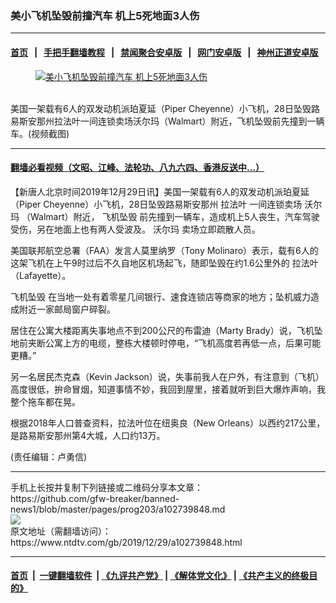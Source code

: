 ### 美小飞机坠毁前撞汽车 机上5死地面3人伤
------------------------

#### [首页](https://github.com/gfw-breaker/banned-news1/blob/master/README.md) &nbsp;&nbsp;|&nbsp;&nbsp; [手把手翻墙教程](https://github.com/gfw-breaker/guides/wiki) &nbsp;&nbsp;|&nbsp;&nbsp; [禁闻聚合安卓版](https://github.com/gfw-breaker/bn-android) &nbsp;&nbsp;|&nbsp;&nbsp; [网门安卓版](https://github.com/oGate2/oGate) &nbsp;&nbsp;|&nbsp;&nbsp; [神州正道安卓版](https://github.com/SzzdOgate/update) 



<div><div class="featured_image">
 <a href="https://i.ntdtv.com/assets/uploads/2019/12/2-170.jpg" target="_blank">
  <figure>
   <img alt="美小飞机坠毁前撞汽车 机上5死地面3人伤" src="https://i.ntdtv.com/assets/uploads/2019/12/2-170-800x450.jpg"/>
  </figure><br/>
 </a>
 <span class="caption">
  美国一架载有6人的双发动机派珀夏延（Piper Cheyenne）小飞机，28日坠毁路易斯安那州拉法叶一间连锁卖场沃尔玛（Walmart）附近，飞机坠毁前先撞到一辆车。(视频截图)
 </span>
</div>
</div><hr/>

#### [翻墙必看视频（文昭、江峰、法轮功、八九六四、香港反送中...）](http://167.172.214.107/home.html)

<div><div class="post_content" itemprop="articleBody">
 <p>
  【新唐人北京时间2019年12月29日讯】美国一架载有6人的双发动机派珀夏延（Piper Cheyenne）小飞机，28日坠毁路易斯安那州
  <ok href="https://www.ntdtv.com/gb/拉法叶.htm">
   拉法叶
  </ok>
  一间连锁卖场
  <ok href="https://www.ntdtv.com/gb/沃尔玛.htm">
   沃尔玛
  </ok>
  （Walmart）附近，
  <ok href="https://www.ntdtv.com/gb/飞机坠毁.htm">
   飞机坠毁
  </ok>
  前先撞到一辆车，造成机上5人丧生，汽车驾驶受伤，另在地面上也有两人受波及。
  <ok href="https://www.ntdtv.com/gb/沃尔玛.htm">
   沃尔玛
  </ok>
  卖场立即疏散人员。
 </p>
 <p>
  美国联邦航空总署（FAA）发言人莫里纳罗（Tony Molinaro）表示，载有6人的这架飞机在上午9时过后不久自地区机场起飞，随即坠毁在约1.6公里外的
  <ok href="https://www.ntdtv.com/gb/拉法叶.htm">
   拉法叶
  </ok>
  （Lafayette）。
 </p>
 <p>
  <ok href="https://www.ntdtv.com/gb/飞机坠毁.htm">
   飞机坠毁
  </ok>
  在当地一处有着零星几间银行、速食连锁店等商家的地方；坠机威力造成附近一家邮局窗户碎裂。
 </p>
 <p>
  居住在公寓大楼距离失事地点不到200公尺的布雷迪（Marty Brady）说，飞机坠地前夹断公寓上方的电缆，整栋大楼顿时停电，“飞机高度若再低一点，后果可能更糟。”
 </p>
 <p>
  另一名居民杰克森（Kevin Jackson）说，失事前我人在户外，有注意到（飞机）高度很低，拚命冒烟，知道事情不妙，我回到屋里，接着就听到巨大爆炸声响，我整个拖车都在晃。
 </p>
 <div class="video_fit_container">
 </div>
 <p>
  根据2018年人口普查资料，拉法叶位在纽奥良（New Orleans）以西约217公里，是路易斯安那州第4大城，人口约13万。
 </p>
 <div class="video_fit_container">
 </div>
 <p>
  (责任编辑：卢勇信)
 </p>
 <div class="single_ad">
 </div>
</div>
</div>
<hr/>
手机上长按并复制下列链接或二维码分享本文章：<br/>
https://github.com/gfw-breaker/banned-news1/blob/master/pages/prog203/a102739848.md <br/>
<a href='https://github.com/gfw-breaker/banned-news1/blob/master/pages/prog203/a102739848.md'><img src='https://github.com/gfw-breaker/banned-news1/blob/master/pages/prog203/a102739848.md.png'/></a> <br/>
原文地址（需翻墙访问）：https://www.ntdtv.com/gb/2019/12/29/a102739848.html


------------------------
#### [首页](https://github.com/gfw-breaker/banned-news1/blob/master/README.md) &nbsp;|&nbsp; [一键翻墙软件](https://github.com/gfw-breaker/nogfw/blob/master/README.md) &nbsp;| [《九评共产党》](https://github.com/gfw-breaker/9ping.md/blob/master/README.md#九评之一评共产党是什么) | [《解体党文化》](https://github.com/gfw-breaker/jtdwh.md/blob/master/README.md) | [《共产主义的终极目的》](https://github.com/gfw-breaker/gczydzjmd.md/blob/master/README.md)


<img src='http://gfw-breaker.win/banned-news/pages/prog203/a102739848.md' width='0px' height='0px'/>